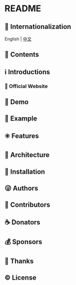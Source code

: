 # README

## :large_blue_circle: Internationalization

English | [中文](README_zh.md)

## :book: Contents

## :information_source: Introductions

### :bell: Official Website

## :foggy: Demo

## :large_blue_diamond: Example

## :eight_spoked_asterisk: Features

## :leaves: Architecture

## :gem: Installation

## :stuck_out_tongue_winking_eye: Authors

## :stars: Contributors

## :coffee: Donators

## :moneybag: Sponsors

## :clap: Thanks

## :copyright: License
